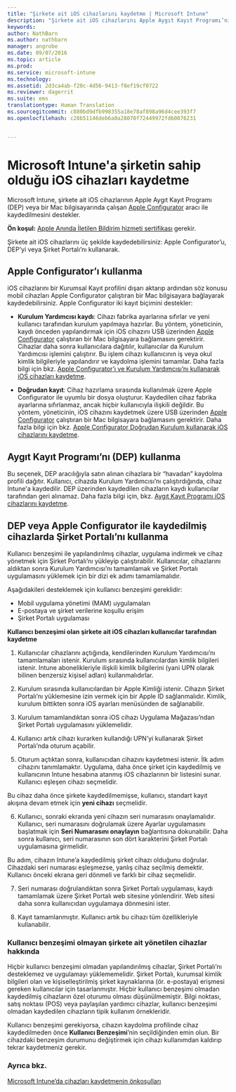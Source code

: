 ```yaml
---
title: "Şirkete ait iOS cihazlarını kaydetme | Microsoft Intune"
description: "Şirkete ait iOS cihazlarını Apple Aygıt Kayıt Programı’nı (DEP) veya Apple Configurator’ı kullanarak kaydetme"
keywords: 
author: NathBarn
ms.author: nathbarn
manager: angrobe
ms.date: 09/07/2016
ms.topic: article
ms.prod: 
ms.service: microsoft-intune
ms.technology: 
ms.assetid: 2d3ca4ab-f20c-4d56-9413-f8ef19cf0722
ms.reviewer: dagerrit
ms.suite: ems
translationtype: Human Translation
ms.sourcegitcommit: c880bd9dfb998355a18e78af898a96d4cee393f7
ms.openlocfilehash: c28b51146deb6a0a28070f72449972fd60076231


---
```


# Microsoft Intune'a şirketin sahip olduğu iOS cihazları kaydetme
Microsoft Intune, şirkete ait iOS cihazlarının Apple Aygıt Kayıt Programı (DEP) veya bir Mac bilgisayarında çalışan [Apple Configurator](http://go.microsoft.com/fwlink/?LinkId=518017) aracı ile kaydedilmesini destekler.

**Ön koşul:** [Apple Anında İletilen Bildirim hizmeti sertifikası](set-up-ios-and-mac-management-with-microsoft-intune.md) gerekir.

Şirkete ait iOS cihazlarını üç şekilde kaydedebilirsiniz: Apple Configurator’u, DEP’yi veya Şirket Portalı’nı kullanarak.

## Apple Configurator’ı kullanma

iOS cihazlarını bir Kurumsal Kayıt profilini dışarı aktarıp ardından söz konusu mobil cihazları Apple Configurator çalıştıran bir Mac bilgisayara bağlayarak kaydedebilirsiniz. Apple Configurator iki kayıt biçimini destekler:

- **Kurulum Yardımcısı kaydı**: Cihazı fabrika ayarlarına sıfırlar ve yeni kullanıcı tarafından kurulum yapılmaya hazırlar. Bu yöntem, yöneticinin, kaydı önceden yapılandırmak için iOS cihazını USB üzerinden [Apple Configurator](http://go.microsoft.com/fwlink/?LinkId=518017) çalıştıran bir Mac bilgisayara bağlamasını gerektirir. Cihazlar daha sonra kullanıcılara dağıtılır, kullanıcılar da Kurulum Yardımcısı işlemini çalıştırır. Bu işlem cihazı kullanıcının iş veya okul kimlik bilgileriyle yapılandırır ve kaydolma işlemini tamamlar. Daha fazla bilgi için bkz. [Apple Configurator’ı ve Kurulum Yardımcısı’nı kullanarak iOS cihazları kaydetme](ios-setup-assistant-enrollment-in-microsoft-intune.md).

- **Doğrudan kayıt**: Cihaz hazırlama sırasında kullanılmak üzere Apple Configurator ile uyumlu bir dosya oluşturur. Kaydedilen cihaz fabrika ayarlarına sıfırlanmaz, ancak hiçbir kullanıcıyla ilişkili değildir. Bu yöntem, yöneticinin, iOS cihazını kaydetmek üzere USB üzerinden [Apple Configurator](http://go.microsoft.com/fwlink/?LinkId=518017) çalıştıran bir Mac bilgisayara bağlamasını gerektirir. Daha fazla bilgi için bkz. [Apple Configurator Doğrudan Kurulum kullanarak iOS cihazlarını kaydetme](ios-direct-enrollment-in-microsoft-intune.md).

## Aygıt Kayıt Programı’nı (DEP) kullanma
Bu seçenek, DEP aracılığıyla satın alınan cihazlara bir “havadan” kaydolma profili dağıtır. Kullanıcı, cihazda Kurulum Yardımcısı’nı çalıştırdığında, cihaz Intune'a kaydedilir.  DEP üzerinden kaydedilen cihazların kaydı kullanıcılar tarafından geri alınamaz. Daha fazla bilgi için, bkz. [Aygıt Kayıt Programı iOS cihazlarını kaydetme](ios-device-enrollment-program-in-microsoft-intune.md).

## DEP veya Apple Configurator ile kaydedilmiş cihazlarda Şirket Portalı’nı kullanma

Kullanıcı benzeşimi ile yapılandırılmış cihazlar, uygulama indirmek ve cihaz yönetmek için Şirket Portalı’nı yükleyip çalıştırabilir. Kullanıcılar, cihazlarını aldıktan sonra Kurulum Yardımcısı’nı tamamlamak ve Şirket Portalı uygulamasını yüklemek için bir dizi ek adımı tamamlamalıdır.

Aşağıdakileri desteklemek için kullanıcı benzeşimi gereklidir:
  - Mobil uygulama yönetimi (MAM) uygulamaları
  - E-postaya ve şirket verilerine koşullu erişim
  - Şirket Portalı uygulaması

**Kullanıcı benzeşimi olan şirkete ait iOS cihazları kullanıcılar tarafından kaydetme**
1. Kullanıcılar cihazlarını açtığında, kendilerinden Kurulum Yardımcısı’nı tamamlamaları istenir. Kurulum sırasında kullanıcılardan kimlik bilgileri istenir. Intune abonelikleriyle ilişkili kimlik bilgilerini (yani UPN olarak bilinen benzersiz kişisel adları) kullanmalıdırlar.

2. Kurulum sırasında kullanıcılardan bir Apple Kimliği istenir. Cihazın Şirket Portalı’nı yüklemesine izin vermek için bir Apple ID sağlanmalıdır. Kimlik, kurulum bittikten sonra iOS ayarları menüsünden de sağlanabilir.

3. Kurulum tamamlandıktan sonra iOS cihazı Uygulama Mağazası’ndan Şirket Portalı uygulamasını yüklemelidir.

4. Kullanıcı artık cihazı kurarken kullandığı UPN’yi kullanarak Şirket Portalı’nda oturum açabilir.

5. Oturum açtıktan sonra, kullanıcıdan cihazını kaydetmesi istenir. İlk adım cihazını tanımlamaktır. Uygulama, daha önce şirket için kaydedilmiş ve kullanıcının Intune hesabına atanmış iOS cihazlarının bir listesini sunar. Kullanıcı eşleşen cihazı seçmelidir.

  Bu cihaz daha önce şirkete kaydedilmemişse, kullanıcı, standart kayıt akışına devam etmek için **yeni cihazı** seçmelidir.

6. Kullanıcı, sonraki ekranda yeni cihazın seri numarasını onaylamalıdır. Kullanıcı, seri numarasını doğrulamak üzere Ayarlar uygulamasını başlatmak için **Seri Numarasını onaylayın** bağlantısına dokunabilir. Daha sonra kullanıcı, seri numarasının son dört karakterini Şirket Portalı uygulamasına girmelidir.

  Bu adım, cihazın Intune’a kaydedilmiş şirket cihazı olduğunu doğrular. Cihazdaki seri numarası eşleşmezse, yanlış cihaz seçilmiş demektir. Kullanıcı önceki ekrana geri dönmeli ve farklı bir cihaz seçmelidir.

7. Seri numarası doğrulandıktan sonra Şirket Portalı uygulaması, kaydı tamamlamak üzere Şirket Portalı web sitesine yönlendirir. Web sitesi daha sonra kullanıcıdan uygulamaya dönmesini ister.

8. Kayıt tamamlanmıştır. Kullanıcı artık bu cihazı tüm özellikleriyle kullanabilir.

### Kullanıcı benzeşimi olmayan şirkete ait yönetilen cihazlar hakkında

Hiçbir kullanıcı benzeşimi olmadan yapılandırılmış cihazlar, Şirket Portalı’nı desteklemez ve uygulamayı yüklememelidir. Şirket Portalı, kurumsal kimlik bilgileri olan ve kişiselleştirilmiş şirket kaynaklarına (ör. e-postaya) erişmesi gereken kullanıcılar için tasarlanmıştır. Hiçbir kullanıcı benzeşimi olmadan kaydedilmiş cihazların özel oturumu olması düşünülmemiştir. Bilgi noktası, satış noktası (POS) veya paylaşılan yardımcı cihazlar, kullanıcı benzeşimi olmadan kaydedilen cihazların tipik kullanım örnekleridir.

Kullanıcı benzeşimi gerekiyorsa, cihazın kaydolma profilinde cihaz kaydedilmeden önce **Kullanıcı Benzeşimi**’nin seçildiğinden emin olun. Bir cihazdaki benzeşim durumunu değiştirmek için cihazı kullanımdan kaldırıp tekrar kaydetmeniz gerekir.



### Ayrıca bkz.
[Microsoft Intune’da cihazları kaydetmenin önkoşulları](gprerequisites-for-enrollment.md)



<!--HONumber=Sep16_HO4-->



